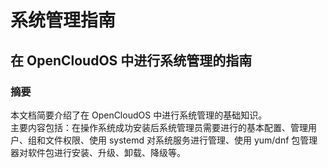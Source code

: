 # 系统管理指南

## 在 OpenCloudOS 中进行系统管理的指南

### 摘要

本文档简要介绍了在 OpenCloudOS 中进行系统管理的基础知识。\
主要内容包括：在操作系统成功安装后系统管理员需要进行的基本配置、管理用户、组和文件权限、使用 systemd 对系统服务进行管理、使用 yum/dnf 包管理器对软件包进行安装、升级、卸载、降级等。



​
